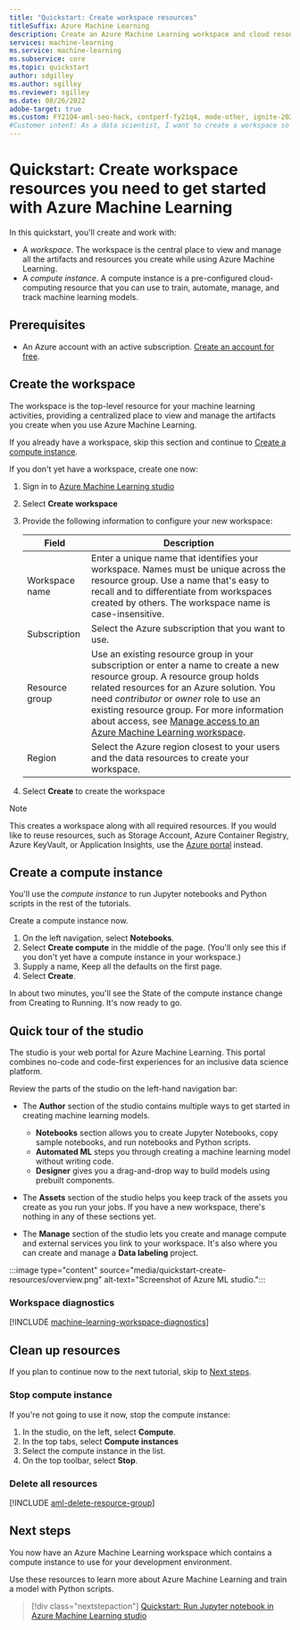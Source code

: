 ```yaml
---
title: "Quickstart: Create workspace resources"
titleSuffix: Azure Machine Learning
description: Create an Azure Machine Learning workspace and cloud resources that can be used to train machine learning models.
services: machine-learning
ms.service: machine-learning
ms.subservice: core
ms.topic: quickstart
author: sdgilley
ms.author: sgilley
ms.reviewer: sgilley
ms.date: 08/26/2022
adobe-target: true
ms.custom: FY21Q4-aml-seo-hack, contperf-fy21q4, mode-other, ignite-2022
#Customer intent: As a data scientist, I want to create a workspace so that I can start to use Azure Machine Learning.
---
```


# Quickstart: Create workspace resources you need to get started with Azure Machine Learning

In this quickstart, you'll create and work with:

* A *workspace*.  The workspace is the central place to view and manage all the artifacts and resources you create while using Azure Machine Learning.
* A *compute instance*.  A compute instance is a pre-configured cloud-computing resource that you can use to train, automate, manage, and track machine learning models.

## Prerequisites

- An Azure account with an active subscription. [Create an account for free](https://azure.microsoft.com/free/?WT.mc_id=A261C142F).

## Create the workspace

The workspace is the top-level resource for your machine learning activities, providing a centralized place to view and manage the artifacts you create when you use Azure Machine Learning.

If you  already have a workspace, skip this section and continue to [Create a compute instance](#create-a-compute-instance).

If you don't yet have a workspace, create one now: 
1. Sign in to [Azure Machine Learning studio](https://ml.azure.com)
1. Select **Create workspace**
1. Provide the following information to configure your new workspace:

   Field|Description 
   ---|---
   Workspace name |Enter a unique name that identifies your workspace. Names must be unique across the resource group. Use a name that's easy to recall and to differentiate from workspaces created by others. The workspace name is case-insensitive.
   Subscription |Select the Azure subscription that you want to use.
   Resource group | Use an existing resource group in your subscription or enter a name to create a new resource group. A resource group holds related resources for an Azure solution. You need *contributor* or *owner* role to use an existing resource group.  For more information about access, see [Manage access to an Azure Machine Learning workspace](how-to-assign-roles.md).
   Region | Select the Azure region closest to your users and the data resources to create your workspace.
1. Select **Create** to create the workspace

> [!NOTE]
> This creates a workspace along with all required resources. If you would like to reuse resources, such as Storage Account, Azure Container Registry, Azure KeyVault, or Application Insights, use the [Azure portal](https://ms.portal.azure.com/#create/Microsoft.MachineLearningServices) instead.

## Create a compute instance

You'll use the *compute instance* to run Jupyter notebooks and Python scripts in the rest of the tutorials.

Create a compute instance now.  

1. On the left navigation, select **Notebooks**.
1. Select **Create compute** in the middle of the page.  (You'll only see this if you don't yet have a compute instance in your workspace.)
1. Supply a name, Keep all the defaults on the first page.
1. Select **Create**.

In about two minutes, you'll see the State of the compute instance change from Creating to Running. It's now ready to go.

## Quick tour of the studio

The studio is your web portal for Azure Machine Learning. This portal combines no-code and code-first experiences for an inclusive data science platform.

Review the parts of the studio on the left-hand navigation bar:

* The **Author** section of the studio contains multiple ways to get started in creating machine learning models.  

    * **Notebooks** section allows you to create Jupyter Notebooks, copy sample notebooks, and run notebooks and Python scripts.
    * **Automated ML** steps you through creating a machine learning model without writing code.
    * **Designer** gives you a drag-and-drop way to build models using prebuilt components.

* The **Assets** section of the studio helps you keep track of the assets you create as you run your jobs.  If you have a new workspace, there's nothing in any of these sections yet.

* The **Manage** section of the studio lets you create and manage compute and external services you link to your workspace. It's also where you can create and manage a **Data labeling** project.

:::image type="content" source="media/quickstart-create-resources/overview.png" alt-text="Screenshot of Azure ML studio.":::

### Workspace diagnostics

[!INCLUDE [machine-learning-workspace-diagnostics](../../includes/machine-learning-workspace-diagnostics.md)]

## Clean up resources

If you plan to continue now to the next tutorial, skip to [Next steps](#next-steps).

### Stop compute instance

If you're not going to use it now, stop the compute instance:

1. In the studio, on the left, select **Compute**.
1. In the top tabs, select **Compute instances**
1. Select the compute instance in the list.
1. On the top toolbar, select **Stop**.

### Delete all resources

[!INCLUDE [aml-delete-resource-group](../../includes/aml-delete-resource-group.md)]

## Next steps

You now have an Azure Machine Learning workspace which contains a compute instance to use for your development environment.

Use these resources to learn more about Azure Machine Learning and train a model with Python scripts.

> [!div class="nextstepaction"]
> [Quickstart: Run Jupyter notebook in Azure Machine Learning studio](quickstart-run-notebooks.md)
>
